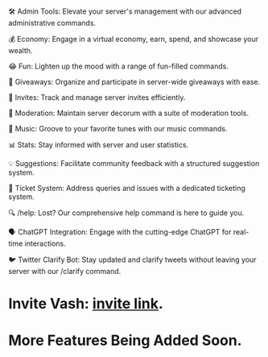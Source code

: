 🛠️ Admin Tools: Elevate your server's management with our advanced administrative commands.

💰 Economy: Engage in a virtual economy, earn, spend, and showcase your wealth.

😂 Fun: Lighten up the mood with a range of fun-filled commands.

🎉 Giveaways: Organize and participate in server-wide giveaways with ease.

💌 Invites: Track and manage server invites efficiently.

🔨 Moderation: Maintain server decorum with a suite of moderation tools.

🎵 Music: Groove to your favorite tunes with our music commands.

📊 Stats: Stay informed with server and user statistics.

💡 Suggestions: Facilitate community feedback with a structured suggestion system.

🎫 Ticket System: Address queries and issues with a dedicated ticketing system.

🔍 /help: Lost? Our comprehensive help command is here to guide you.

🗣️ ChatGPT Integration: Engage with the cutting-edge ChatGPT for real-time interactions.

🐦 Twitter Clarify Bot: Stay updated and clarify tweets without leaving your server with our /clarify command.


# Invite Vash: [invite link](https://discord.com/api/oauth2/authorize?client_id=1013711215949774899&permissions=8&scope=bot).

# More Features Being Added Soon.



